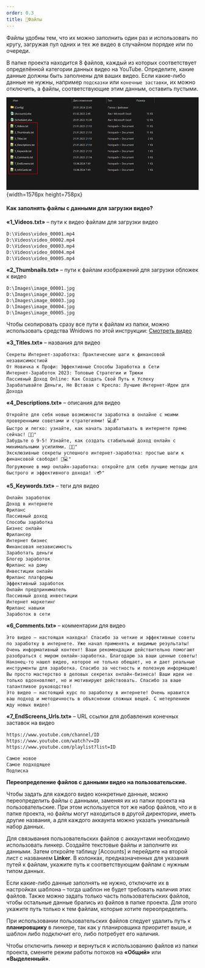 ```yaml
---
order: 0.3
title: 📑Файлы
---
```


Файлы удобны тем, что их можно заполнить один раз и использовать по кругу, загружая пул одних и тех же видео в случайном порядке или по очереди.

В папке проекта находится 8 файлов, каждый из которых соответствует определённой категории данных видео на YouTube. Определите, какие данные должны быть заполнены для ваших видео. Если какие-либо данные не нужны, например `подсказки` или `конечные заставки`, их можно отключить, а файлы, соответствующие этим данным, оставить пустыми.

![](./files.png){width=1576px height=758px}

#### **Как заполнять файлы с данными для загрузки видео?**

**«1_Videos.txt»** – пути к видео файлам для загрузки видео

```
D:\Videos\video_00001.mp4
D:\Videos\video_00002.mp4
D:\Videos\video_00003.mp4
D:\Videos\video_00004.mp4
D:\Videos\video_00005.mp4
```

**«2_Thumbnails.txt»** – пути к файлам изображений для загрузки обложек к видео

```
D:\Images\image_00001.jpg
D:\Images\image_00002.jpg
D:\Images\image_00003.jpg
D:\Images\image_00004.jpg
D:\Images\image_00005.jpg
```

Чтобы скопировать сразу все пути к файлам из папки, можно использовать средства Wnidows по этой инструкции: [Смотреть видео](https://www.youtube.com/watch?v=Z4V6sIms4k4)

**«3_Titles.txt»** – названия для видео

```Plaintext
Секреты Интернет-заработка: Практические шаги к финансовой независимостиой
От Новичка к Профи: Эффективные Способы Заработка в Сети
Интернет-Заработок 2023: Топовые Стратегии и Трюки
Пассивный Доход Online: Как Создать Свой Путь к Успеху
Зарабатывайте Деньги, Не Вставая с Кресла: Лучшие Интернет-Идеи для Дохода
```

**«4_Descriptions.txt»** – описания для видео

```
Откройте для себя новые возможности заработка в онлайне с моими проверенными советами и стратегиями! 💻💰"
Быстро и легко: узнайте, как начать зарабатывать в интернете прямо сейчас! 🚀💸"
Забудьте о 9-5! Узнайте, как создать стабильный доход онлайн с минимальными усилиями. 💼🌐"
Эксклюзивные секреты успешного интернет-заработка: простые шаги к финансовой свободе! 🌟💻"
Погружение в мир онлайн-заработка: откройте для себя лучшие методы для быстрого и эффективного дохода! 💡💳"
```

**«5_Keywords.txt»** – теги для видео

```
Онлайн заработок
Доход в интернете
Фриланс
Пассивный доход
Способы заработка
Бизнес онлайн
Фрилансер
Интернет бизнес
Финансовая независимость
Заработать деньги
Блогер заработок
Фриланс на дому
Инвестиции онлайн
Фриланс платформы
Эффективный заработок
Онлайн предприниматель
Пассивный доход инвестиции
Интернет маркетинг
Фриланс навыки
Заработок в сети
```

**«6_Comments.txt»** – комментарии для видео

```
Это видео — настоящая находка! Спасибо за четкие и эффективные советы по заработку в интернете. Уже начал применять и видимые результаты!
Очень информативный контент! Ваши рекомендации действительно помогают разобраться с миром онлайн-заработка. Благодарю за ваши ценные советы!
Наконец-то нашел видео, которое не только обещает, но и дает реальные инструменты для заработка. Спасибо за честность и полезную информацию!
Вы просто мастерство в деловых секретах онлайн-бизнеса! Ваши идеи не только вдохновляют, но и мотивируют действовать. Спасибо за ваше талантливое руководство!
Это видео – настоящий курс по заработку в интернете! Очень нравится ваш подход и методичность в объяснении сложных вещей. С нетерпением жду новых видео!
```

**«7_EndScreens_Urls.txt»** – URL ссылки для добавления конечных заставок на видео

```
https://www.youtube.com/channel/ID
https://www.youtube.com/watch?v=ID
https://www.youtube.com/playlist?list=ID
```

```
Самое новое
Самое подходящее
Подписка
```

**Переопределение файлов с данными видео на пользовательские.**

Чтобы задать для каждого видео конкретные данные, можно переопределить файлы с данными, заменяя их из папки проекта на пользовательские. При этом используется тот же набор файлов, что и в папке проекта, но файлы могут находиться в другой директории, иметь другие названия, а для каждого аккаунта можно указать уникальный набор данных.

Для связывания пользовательских файлов с аккаунтами необходимо использовать линкер. Создайте текстовые файлы и заполните их данными. Затем откройте таблицу \[Accounts\] и перейдите на второй лист с названием **Linker**. В колонках, предназначенных для указания путей к файлам, укажите путь к соответствующим файлам с нужным типом данных.

Если какие-либо данные заполнять не нужно, отключите их в настройках шаблона – тогда шаблон не будет требовать наличия этих файлов. Также можно задать только часть пользовательских файлов, чтобы остальные данные брались из файлов в папке проекта. Для этого укажите путь только к тем файлам, которые хотите переопределить.

При использовании пользовательских файлов следует удалить путь к **планировщику** в линкере, так как у планировщика приоритет выше, и шаблон либо подключит его, либо потребует его наличия.

Чтобы отключить линкер и вернуться к использованию файлов из папки проекта, смените режим работы потоков на **«Общий»** или **«Выделенный»**.